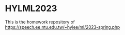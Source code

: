 # HYLML2023

This is the homework repository of https://speech.ee.ntu.edu.tw/~hylee/ml/2023-spring.php